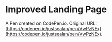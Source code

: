 # Improved Landing Page

A Pen created on CodePen.io. Original URL: [https://codepen.io/justsealan/pen/VwPzNEx](https://codepen.io/justsealan/pen/VwPzNEx).


